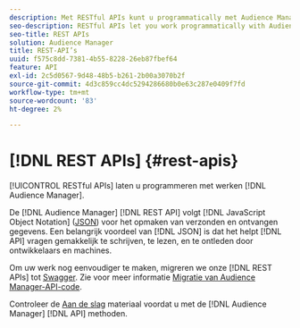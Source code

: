 ```yaml
---
description: Met RESTful APIs kunt u programmatically met Audience Manager werken.
seo-description: RESTful APIs let you work programmatically with Audience Manager.
seo-title: REST APIs
solution: Audience Manager
title: REST-API’s
uuid: f575c8dd-7381-4b55-8228-26eb87fbef64
feature: API
exl-id: 2c5d0567-9d48-48b5-b261-2b00a3070b2f
source-git-commit: 4d3c859cc4dc5294286680b0e63c287e0409f7fd
workflow-type: tm+mt
source-wordcount: '83'
ht-degree: 2%

---
```


# [!DNL REST APIs] {#rest-apis}

[!UICONTROL RESTful APIs] laten u programmeren met werken [!DNL Audience Manager].

De [!DNL Audience Manager] [!DNL REST API] volgt [!DNL JavaScript Object Notation] ([JSON](https://www.json.org/)) voor het opmaken van verzonden en ontvangen gegevens. Een belangrijk voordeel van [!DNL JSON] is dat het helpt [!DNL API] vragen gemakkelijk te schrijven, te lezen, en te ontleden door ontwikkelaars en machines.

Om uw werk nog eenvoudiger te maken, migreren we onze [!DNL REST APIs] tot [Swagger](https://swagger.io/solutions/api-documentation/). Zie voor meer informatie [Migratie van Audience Manager-API-code](/help/using/api/api-swagger-migration.md).

Controleer de [Aan de slag](../../api/rest-api-main/aam-api-getting-started.md#getting-started-with-rest-apis) materiaal voordat u met de [!DNL Audience Manager] [!DNL API] methoden.
